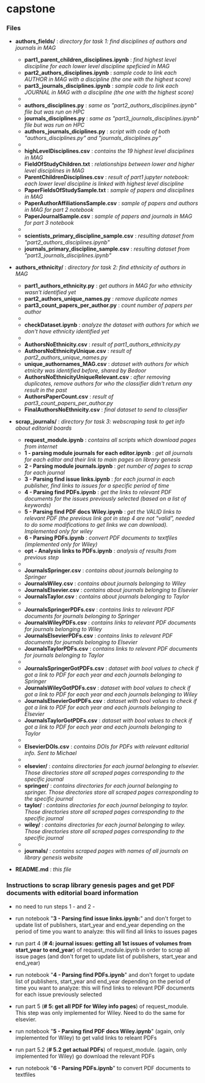# capstone

### Files

* **authors_fields/** : *directory for task 1: find disciplines of authors and journals in MAG*
    * **part1_parent_children_disciplines.ipynb** : *find highest level discipline for each lower level discipline speficied in MAG*  
    * **part2_authors_disciplines.ipynb** : *sample code to link each AUTHOR in MAG with a discipline (the one with the highest score)*
    * **part3_journals_disciplines.ipynb** : *sample code to link each JOURNAL in MAG with a discipline (the one with the highest score)* 
    * 
    * **authors_disciplines.py** : *same as "part2_authors_disciplines.ipynb" file but was run on HPC*
    * **journals_disciplines.py** : *same as "part3_journals_disciplines.ipynb" file but was run on HPC*
    * **authors_journals_diciplines.py** : *script with code of both "authors_disciplines.py" and "journals_disciplines.py"* 
    * 
    * **highLevelDisciplines.csv** : *contains the 19 highest level disciplines in MAG*
    * **FieldOfStudyChildren.txt** : *relationships between lower and higher level disciplines in MAG*
    * **ParentChildrenDisciplines.csv** : *result of part1 jupyter notebook: each lower level discipline is linked with highest level discipline*
    * **PaperFieldsOfStudySample.txt** : *sample of papers and disciplines in MAG*
    * **PaperAuthorAffiliationsSample.csv** : *sample of papers and authors in MAG for part 2 notebook*
    * **PaperJournalSample.csv** : *sample of papers and journals in MAG for part 3 notebook* 
    * 
    * **scientists_primary_discipline_sample.csv** : *resulting dataset from "part2_authors_disciplines.ipynb"*
    * **journals_primary_discipline_sample.csv** : *resulting dataset from "part3_journals_disciplines.ipynb"*

* **authors_ethnicity/** : *directory for task 2: find ethnicity of authors in MAG*
    * **part1_authors_ethnicity.py** : *get authors in MAG for who ethnicity wasn't identified yet*
    * **part2_authors_unique_names.py** : *remove duplicate names*
    * **part3_count_papers_per_author.py** : *count number of papers per author*
    * 
    * **checkDataset.ipynb** : *analyze the dataset with authors for which we don't have ethnicity identified yet*
    * 
    * **AuthorsNoEthnicity.csv** : *result of part1_authors_ethnicity.py*
    * **AuthorsNoEthnicityUnique.csv** : *result of part2_authors_unique_names.py*
    * **unique_authornames_MAG.csv** : *dataset with authors for which etnicity was identified before, shared by Bedoor*
    * **AuthorsNoEthnicityUniqueRelevant.csv** : *after removing duplicates, remove authors for who the classifier didn't return any result in the past*
    * **AuthorsPaperCount.csv** : *result of part3_count_papers_per_author.py*
    * **FinalAuthorsNoEthnicity.csv** : *final dataset to send to classifier*

* **scrap_journals/** : *directory for task 3: webscraping task to get info about editorial boards*
    * **request_module.ipynb** : *contains all scripts which download pages from internet*
    * **1 - parsing module journals for each editor.ipynb** : *get all journals for each editor and their link to main pages on library genesis*
    * **2 - Parsing module journals.ipynb** : *get number of pages to scrap for each journal*
    * **3 - Parsing find issue links.ipynb** : *for each journal in each publisher, find links to issues for a specific period of time*
    * **4 - Parsing find PDFs.ipynb** : *get the links to relevant PDF documents for the issues previously selected (based on a list of keywords)*
    * **5 - Parsing find PDF docs Wiley.ipynb** : *get the VALID links to relevant PDF (the previous link got in step 4 are not "valid", needed to do some modifications to get links we can download). Implemented only for wiley*
    * **6 - Parsing PDFs.ipynb** : *convert PDF documents to textfiles (implemented only for Wiley)*
    * **opt - Analysis links to PDFs.ipynb** : *analysis of results from previous step*
    * 
    * **JournalsSpringer.csv** : *contains about journals belonging to Springer*
    * **JournalsWiley.csv** : *contains about journals belonging to Wiley*
    * **JournalsElsevier.csv** : *contains about journals belonging to Elsevier*
    * **JournalsTaylor.csv** : *contains about journals belonging to Taylor*
    * 
    * **JournalsSpringerPDFs.csv** : *contains links to relevant PDF documents for journals belonging to Springer*
    * **JournalsWileyPDFs.csv** : *contains links to relevant PDF documents for journals belonging to Wiley*
    * **JournalsElsevierPDFs.csv** : *contains links to relevant PDF documents for  journals belonging to Elsevier*
    * **JournalsTaylorPDFs.csv** : *contains links to relevant PDF documents for  journals belonging to Taylor*
    * 
    * **JournalsSpringerGotPDFs.csv** : *dataset with bool values to check if got a link to PDF for each year and each journals belonging to Springer*
    * **JournalsWileyGotPDFs.csv** : *dataset with bool values to check if got a link to PDF for each year and each journals belonging to Wiley*
    * **JournalsElsevierGotPDFs.csv** : *dataset with bool values to check if got a link to PDF for each year and each journals belonging to Elsevier*
    * **JournalsTaylorGotPDFs.csv** : *dataset with bool values to check if got a link to PDF for each year and each journals belonging to Taylor*
    * 
    * **ElsevierDOIs.csv** : *contains DOIs for PDFs with relevant editorial info. Sent to Michael*
    * 
    * **elsevier/** : *contains directories for each journal belonging to elsevier. Those directories store all scraped pages corresponding to the specific journal*
    * **springer/** : *contains directories for each journal belonging to springer. Those directories store all scraped pages corresponding to the specific journal*
    * **taylor/** : *contains directories for each journal belonging to taylor. Those directories store all scraped pages corresponding to the specific journal*
    * **wiley/** : *contains directories for each journal belonging to wiley. Those directories store all scraped pages corresponding to the specific journal*
    * 
    * **journals/** : *contains scraped pages with names of all journals on library genesis website*

* **README.md** : *this file*


### Instructions to scrap library genesis pages and get PDF documents with editorial board information

* no need to run steps 1 - and 2 - 

* run notebook "**3 - Parsing find issue links.ipynb:**" and don't forget to update list of publishers, start_year and end_year depending on the period of time you want to analyze: this will find all links to issues pages

* run part 4 (**# 4: journal issues: getting all 1st issues of volumes from start_year to end_year**) of request_module.ipynb in order to scrap all issue pages (and don't forget to update list of publishers, start_year and end_year)

* run notebook "**4 - Parsing find PDFs.ipynb**" and don't forget to update list of publishers, start_year and end_year depending on the period of time you want to analyze: this will find links to relevant PDF documents for each issue previously selected

* run part 5 (**# 5: get all PDF for Wiley info pages**) of request_module. This step was only implemented for Wiley. Need to do the same for elsevier. 

* run notebook "**5 - Parsing find PDF docs Wiley.ipynb**" (again, only implemented for Wiley) to get valid links to releant PDFs

* run part 5.2 (**# 5.2 get actual PDFs**) of request_module. (again, only implemented for Wiley) go download the relevant PDFs

* run notebook  "**6 - Parsing PDFs.ipynb**" to convert PDF documents to textfiles




